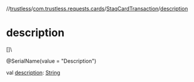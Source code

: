 //[trustless](../../../index.md)/[com.trustless.requests.cards](../index.md)/[StaqCardTransaction](index.md)/[description](description.md)

# description

[]\

@SerialName(value = &quot;Description&quot;)

val [description](description.md): [String](https://kotlinlang.org/api/latest/jvm/stdlib/kotlin/-string/index.html)
